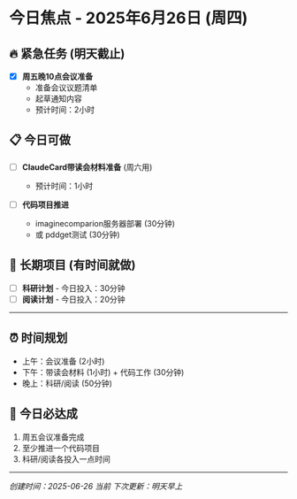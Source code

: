 # 今日焦点 - 2025年6月26日 (周四)

## 🔥 紧急任务 (明天截止)
- [x] **周五晚10点会议准备** 
  - 准备会议议题清单
  - 起草通知内容
  - 预计时间：2小时

## 📋 今日可做
- [ ] **ClaudeCard带读会材料准备** (周六用)
  - 预计时间：1小时
  
- [ ] **代码项目推进**
  - imaginecomparion服务器部署 (30分钟)
  - 或 pddget测试 (30分钟)

## 🧠 长期项目 (有时间就做)
- [ ] **科研计划** - 今日投入：30分钟
- [ ] **阅读计划** - 今日投入：20分钟

---

## ⏰ 时间规划
- 上午：会议准备 (2小时)
- 下午：带读会材料 (1小时) + 代码工作 (30分钟)  
- 晚上：科研/阅读 (50分钟)

## 🎯 今日必达成
1. 周五会议准备完成
2. 至少推进一个代码项目
3. 科研/阅读各投入一点时间

---
*创建时间：2025-06-26 当前*
*下次更新：明天早上*
